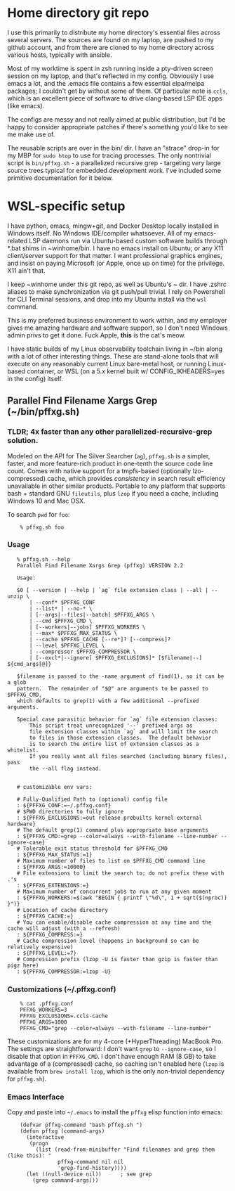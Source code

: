 # Home directory git repo

I use this primarily to distribute my home directory's essential
files across several servers.  The sources are found on my laptop, are
pushed to my github account, and from there are cloned to my home directory
across various hosts, typically with ansible.

Most of my worktime is spent in zsh running inside a pty-driven screen session
on my laptop, and that's reflected in my config.  Obviously I use emacs
a lot, and the .emacs file contains a few essential elpa/melpa packages;
I couldn't get by without some of them.  Of particular note is `ccls`, which
is an excellent piece of software to drive clang-based LSP IDE apps (like
emacs).

The configs are messy and not really aimed at public distribution, but
I'd be happy to consider appropriate patches if there's something you'd
like to see me make use of.

The reusable scripts are over in the bin/ dir.  I have an "strace" drop-in
for my MBP for `sudo htop` to use for tracing processes. The only nontrivial
script is `bin/pffxg.sh` - a parallelized recursive grep - targeting *very*
large source trees typical for embedded development work.  I've included some
primitive documentation for it below.

# WSL-specific setup

I have python, emacs, mingw+git, and Docker Desktop locally installed in Windows
itself.  No Windows IDE/compiler whatsoever.  All of my emacs-related LSP daemons
run via Ubuntu-based custom software builds through *.bat shims in
~winhome/bin. I have no emacs install on Ubuntu; or any X11 client/server
support for that matter.  I want professional graphics engines, and insist
on paying Microsoft (or Apple, once up on time) for the privilege.  X11 ain't that.


I keep ~winhome under this git repo, as well as Ubuntu's ~ dir.  I have .zshrc
aliases to make synchronization via git push/pull trivial.  I rely on
Powershell for CLI Terminal sessions, and drop into my Ubuntu install via the
`wsl` command.

This is my preferred business environment to work within, and my employer gives
me amazing hardware and software support, so I don't need Windows admin privs to
get it done.  Fuck Apple, **this** is the cat's meow.

I have static builds of my Linux observability toolchain living in ~/bin along
with a lot of other interesting things.  These are stand-alone tools that will
execute on any reasonably current Linux bare-metal host, or running Linux-based
container, or WSL (on a 5.x kernel built w/ CONFIG_IKHEADERS=yes in the config)
itself.


## Parallel Find Filename Xargs Grep (~/bin/pffxg.sh)

### TLDR; 4x faster than any other parallelized-recursive-grep solution.

Modeled on the API for The Silver Searcher (`ag`), `pffxg.sh` is a simpler, faster,
and more feature-rich product in one-tenth the source code line count.  Comes
with native support for a tmpfs-based (optionally lzo-compressed) cache, which
provides *consistency* in search result efficiency unavailable in other similar
products.  Portable to any platform that supports bash + standard GNU `fileutils`,
plus `lzop` if you need a cache, including Windows 10 and Mac OSX.

To search `pwd` for `foo`:

```
    % pffxg.sh foo
```

### Usage

```
   % pffxg.sh --help
   Parallel Find Filename Xargs Grep (pffxg) VERSION 2.2

   Usage:

   $0 [ --version | --help | `ag` file extension class | --all | --unzip \
       | --conf* $PFFXG_CONF
       | --list* | --no-* \
       | [--args|--files|--batch] $PFFXG_ARGS \
       | --cmd $PFFXG_CMD \
       | [--workers|--jobs] $PFFXG_WORKERS \
       | --max* $PFFXG_MAX_STATUS \
       | --cache $PFFXG_CACHE [--re*]? [--compress]?
       | --level $PFFXG_LEVEL \
       | --compressor $PFFXG_COMPRESSOR \
       | [--excl*|--ignore] $PFFXG_EXCLUSIONS]* [$filename|--] ${cmd_args[@]}

   $filename is passed to the -name argument of find(1), so it can be a glob
   pattern.  The remainder of "$@" are arguments to be passed to $PFFXG_CMD,
   which defaults to grep(1) with a few additional --prefixed arguments.

   Special case parasitic behavior for `ag` file extension classes:
       This script treat unrecognized '--' prefixed args as
       file extension classes within `ag` and will limit the search
       to files in those extension classes.  The default behavior
       is to search the entire list of extension classes as a whitelist.
       If you really want all files searched (including binary files), pass
       the --all flag instead.


   # customizable env vars:

   # Fully-Qualified Path to (optional) config file
   : ${PFFXG_CONF:=~/.pffxg.conf}
   # $PWD directories to fully ignore
   : ${PFFXG_EXCLUSIONS:=out release prebuilts kernel external hardware}
   # The default grep(1) command plus appropriate base arguments
   : ${PFFXG_CMD:=grep --color=always --with-filename --line-number --ignore-case}
   # Tolerable exit status threshold for $PFFXG_CMD
   : ${PFFXG_MAX_STATUS:=1}
   # Maximum number of files to list on $PFFXG_CMD command line
   : ${PFFXG_ARGS:=10000}
   # File extensions to limit the search to; do not prefix these with .'s
   : ${PFFXG_EXTENSIONS:=}
   # Maximum number of concurrent jobs to run at any given moment
   : ${PFFXG_WORKERS:=$(awk "BEGIN { printf \"%d\", 1 + sqrt($(nproc)) }")}
   # Location of cache directory
   : ${PFFXG_CACHE:=}
   # You can enable/disable cache compression at any time and the cache will adjust (with a --refresh)
   : ${PFFXG_COMPRESS:=}
   # Cache compression level (happens in background so can be relatively expensive)
   : ${PFFXG_LEVEL:=7}
   # Compression prefix (lzop -U is faster than gzip is faster than pigz here)
   : ${PFFXG_COMPRESSOR:=lzop -U}
```

### Customizations (~/.pffxg.conf)

```
    % cat .pffxg.conf
    PFFXG_WORKERS=3
    PFFXG_EXCLUSIONS=.ccls-cache
    PFFXG_ARGS=1000
    PFFXG_CMD="grep --color=always --with-filename --line-number"
```

These customizations are for my 4-core (+HyperThreading) MacBook Pro.  The
settings are straightforward: I don't want `grep` to `--ignore-case`, so I
disable that option in `PFFXG_CMD`.  I don't have enough RAM (8 GB) to take
advantage of a (compressed) cache, so caching isn't enabled here (`lzop` is
available from `brew install lzop`, which is the only non-trivial dependency
for `pffxg.sh`).


### Emacs Interface

Copy and paste into `~/.emacs` to install the `pffxg` elisp function into emacs:

```
    (defvar pffxg-command "bash pffxg.sh ")
    (defun pffxg (command-args)
      (interactive
       (progn
         (list (read-from-minibuffer "Find filenames and grep them (like this): "
		        pffxg-command nil nil
				'grep-find-history))))
      (let ((null-device nil))		; see grep
        (grep command-args)))
```
